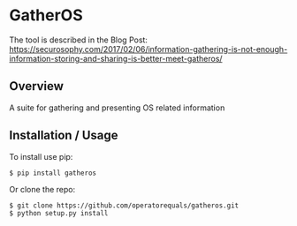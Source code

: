 GatherOS
===============================

The tool is described in the Blog Post:
https://securosophy.com/2017/02/06/information-gathering-is-not-enough-information-storing-and-sharing-is-better-meet-gatheros/

Overview
--------

A suite for gathering and presenting OS related information

Installation / Usage
--------------------

To install use pip:

    $ pip install gatheros


Or clone the repo:

    $ git clone https://github.com/operatorequals/gatheros.git
    $ python setup.py install
    
